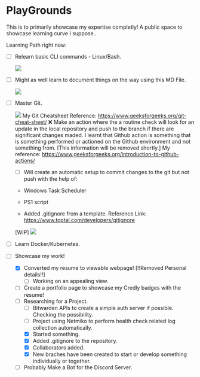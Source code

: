 # PlayGrounds
This is to primarily showcase my expertise completly!
A public space to showcase learning curve I suppose..

Learning Path right now: 
- [ ] Relearn basic CLI commands - Linux/Bash.

    ![](https://geps.dev/progress/15)
- [ ] Might as well learn to document things on the way using this MD File. 

    ![](https://geps.dev/progress/15)

- [ ] Master Git. 

    ![](https://geps.dev/progress/40)
    My Git Cheatsheet Reference: https://www.geeksforgeeks.org/git-cheat-sheet/ 
    ❌ Make an action where the a routine check will look for an update in the local repository and push to the branch if there are significant changes maded. 
    I learnt that Github action is something that is something performed or actioned on the Github environment and not something from. [This information will be removed shortly.]
    My reference: https://www.geeksforgeeks.org/introduction-to-github-actions/
    - [ ] Will create an automatic setup to commit changes to the git but not push with the help of: 
    - Windows Task Scheduler 
    - PS1 script 
    
    
    - Added .gitignore from a template. Reference Link: https://www.toptal.com/developers/gitignore

    [WIP] ![](https://geps.dev/progress/10)
- [ ] Learn Docker/Kubernetes. 


- [ ] Showcase my work!
    - [x] Converted my resume to viewable webpage! [!!Removed Personal details!!]
        - [ ] Working on an appealing view. 
    - [ ] Create a portfolio page to showcase my Credly badges with the resume!
        <!-- WIP. Might combine the one from above to do the same.  -->
    - [ ] Researching for a Project.
        - [ ] Bitwarden APIs to create a simple auth server if possible. Checking the possibility. 
        - [ ] Project using Netmiko to perform health check related log collection automatically. 
        - [x] Started something. 
        - [x] Added .gitignore to the repository. 
        - [x] Collaborators added. 
        - [x] New braches have been created to start or develop something individually or together. 
    - [ ] Probably Make a Bot for the Discord Server. 